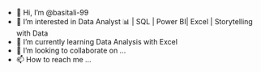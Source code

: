 - 👋 Hi, I’m @basitali-99
- 👀 I’m interested in Data Analyst 📊 | SQL | Power BI| Excel | Storytelling with Data
- 🌱 I’m currently learning Data Analysis with Excel
- 💞️ I’m looking to collaborate on ...
- 📫 How to reach me ...

<!---
basitali-99/basitali-99 is a ✨ special ✨ repository because its `README.md` (this file) appears on your GitHub profile.
You can click the Preview link to take a look at your changes.
--->
